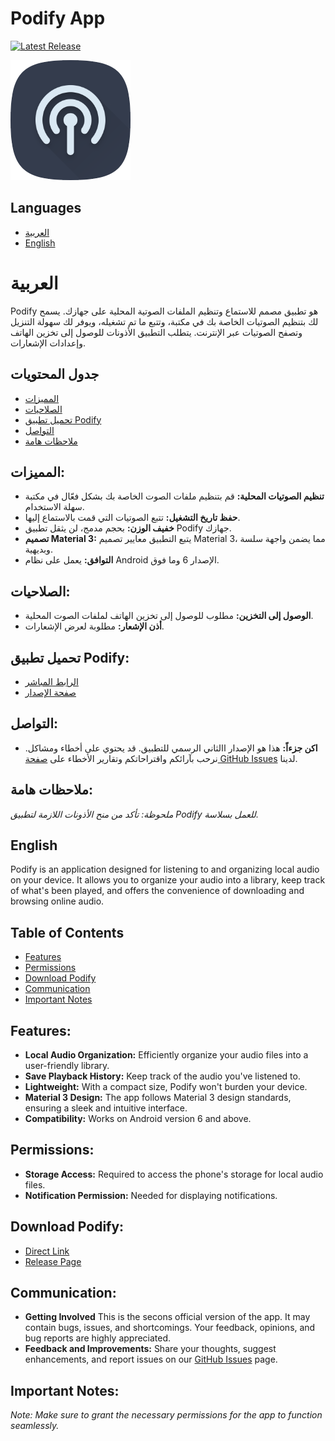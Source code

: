 # Podify App

[![Latest Release](https://img.shields.io/badge/Latest%20Release-v0.0.2-%23343C4D)](https://github.com/Kys0me/Podify-Download-Page/releases/tag/v0.0.2)


![Podify Icon](assets/icon/app-icon-192.png)

## Languages
- [العربية](#العربية)
- [English](#english)

# العربية

Podify هو تطبيق مصمم للاستماع وتنظيم الملفات الصوتية المحلية على جهازك. يسمح لك بتنظيم الصوتيات الخاصة بك في مكتبة، وتتبع ما تم تشغيله، ويوفر لك سهولة التنزيل وتصفح الصوتيات عبر الإنترنت. يتطلب التطبيق الأذونات للوصول إلى تخزين الهاتف وإعدادات الإشعارات.

## جدول المحتويات
- [المميزات](#المميزات)
- [الصلاحيات](#الصلاحيات)
- [تحميل تطبيق Podify](#تحميل-تطبيق-podify)
- [التواصل](#التواصل)
- [ملاحظات هامة](#ملاحظات-هامة)

## المميزات:
- **تنظيم الصوتيات المحلية:** قم بتنظيم ملفات الصوت الخاصة بك بشكل فعّال في مكتبة سهلة الاستخدام.
- **حفظ تاريخ التشغيل:** تتبع الصوتيات التي قمت بالاستماع إليها.
- **خفيف الوزن:** بحجم مدمج، لن يثقل تطبيق Podify جهازك.
- **تصميم Material 3:** يتبع التطبيق معايير تصميم Material 3، مما يضمن واجهة سلسة وبديهية.
- **التوافق:** يعمل على نظام Android الإصدار 6 وما فوق.

## الصلاحيات:
- **الوصول إلى التخزين:** مطلوب للوصول إلى تخزين الهاتف لملفات الصوت المحلية.
- **أذن الإشعار:** مطلوبة لعرض الإشعارات.

## تحميل تطبيق Podify:
- [الرابط المباشر](https://github.com/Kys0me/Podify-Download-Page/releases/download/v0.0.2/app-release.apk)
- [صفحة الإصدار](https://github.com/Kys0me/Podify-Download-Page/releases/tag/v0.0.2)

## التواصل:
- **اكن جزءاً:** هذا هو الإصدار االثاني الرسمي للتطبيق. قد يحتوي على أخطاء ومشاكل. نرحب بآرائكم واقتراحاتكم وتقارير الأخطاء على [صفحة GitHub Issues](https://github.com/Kys0me/Podify-Download-Page/issues) لدينا.

## ملاحظات هامة:
*ملحوظة: تأكد من منح الأذونات اللازمة لتطبيق Podify للعمل بسلاسة.*


## English

Podify is an application designed for listening to and organizing local audio on your device. It allows you to organize your audio into a library, keep track of what's been played, and offers the convenience of downloading and browsing online audio.

## Table of Contents
- [Features](#features)
- [Permissions](#permissions)
- [Download Podify](#download-podify)
- [Communication](#communication)
- [Important Notes](#important-notes)

## Features:
- **Local Audio Organization:** Efficiently organize your audio files into a user-friendly library.
- **Save Playback History:** Keep track of the audio you've listened to.
- **Lightweight:** With a compact size, Podify won't burden your device.
- **Material 3 Design:** The app follows Material 3 design standards, ensuring a sleek and intuitive interface.
- **Compatibility:** Works on Android version 6 and above.

## Permissions:
- **Storage Access:** Required to access the phone's storage for local audio files.
- **Notification Permission:** Needed for displaying notifications.

## Download Podify:
- [Direct Link](https://github.com/Kys0me/Podify-Download-Page/releases/download/v0.0.2/app-release.apk)
- [Release Page](https://github.com/Kys0me/Podify-Download-Page/releases/tag/v0.0.2)

## Communication:
- **Getting Involved** This is the secons official version of the app. It may contain bugs, issues, and shortcomings. Your feedback, opinions, and bug reports are highly appreciated.
- **Feedback and Improvements:** Share your thoughts, suggest enhancements, and report issues on our [GitHub Issues](https://github.com/Kys0me/Podify-Download-Page/issues) page.

## Important Notes:
*Note: Make sure to grant the necessary permissions for the app to function seamlessly.*
